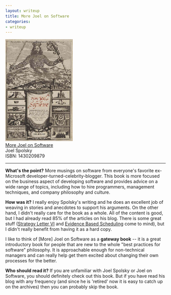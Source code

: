 ```yaml
---
layout: writeup
title: More Joel on Software
categories:
- writeup
---
```

![](/static/more-joel.png)  
[More Joel on Software](http://www.amazon.com/exec/obidos/ASIN/1430209879/ref=nosim&tag=bookreview0a1-20)  
Joel Spolsky   
ISBN: 1430209879

---

**What's the point?**
More musings on software from everyone's favorite ex-Microsoft developer-turned-celebrity-blogger.  This 
book is more focused on the business aspect of developing software and provides advice on a wide range 
of topics, including how to hire programmers, management techniques, and company philosophy and culture.

**How was it?**
I really enjoy Spolsky's writing and he does an excellent job of weaving in stories and anecdotes to support
his arguments.  On the other hand, I didn't really care for the book as a whole.  All of the content is 
good, but I had already read 85% of the articles on his blog.  There is some great stuff 
([Strategy Letter VI](http://www.joelonsoftware.com/items/2007/09/18.html)
and [Evidence Based Scheduling](http://www.joelonsoftware.com/items/2007/10/26.html) come to mind), but 
I didn't really benefit from having it as a hard copy.

I like to think of \[More\] Joel on Software as a **gateway book** -- it is a great introductory book for 
people that are new to the whole "best practices for software" philosophy.  It is approachable enough for
non-technical managers and can really help get them excited about changing their own processes for the
better.

**Who should read it?**
If you are unfamiliar with Joel Spolsky or Joel on Software, you should definitely check out this book.  But 
if you have read his blog with any frequency (and since he is 'retired' now it is easy to catch up on the 
archives) then you can probably skip the book.